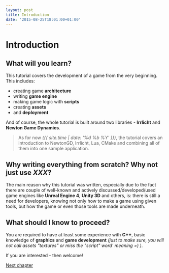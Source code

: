 ```yaml
---
layout: post
title: Introduction
date: '2015-08-25T18:01:00+01:00'
---
```


# Introduction

## What will you learn?

This tutorial covers the development of a game from the very beginning. This includes:

* creating game **architecture**
* writing **game engine**
* making game logic with **scripts**
* creating **assets**
* and **deployment**

And of course, the whole tutorial is built around two libraries - **Irrlicht** and **Newton Game Dynamics**.

> As for now *({{ site.time | date: '%d %b %Y' }})*, the tutorial covers an introduction to NewtonGD, Irrlicht, Lua, CMake and combining all of them into one sample application.

## Why writing everything from scratch? Why not just use *XXX*?

The main reason why this tutorial was written, especially due to the fact there are couple of well-known and
actively discussed/developed/used game engines like **Unreal Engine 4**, **Unity 3D** and others, is:
there is still a need for developers, knowing not only how to make a game using given tools, but how the game
or even those tools are made underneath.

## What should I know to proceed?

You are required to have at least some experience with **C++**, basic knowledge of **graphics** and **game development**
*(just to make sure, you will not call assets "textures" or miss the "script" word' meaning =) )*.

If you are interested - then welcome!

<a href="{{ site.baseurl }}{% post_url 2015-08-26-application-architecture %}" class="btn btn-success">Next chapter</a>
